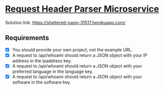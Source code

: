 # [Request Header Parser Microservice](https://www.freecodecamp.org/learn/apis-and-microservices/apis-and-microservices-projects/request-header-parser-microservice)

Solution link: https://sheltered-oasis-31517.herokuapp.com/

## Requirements

- [x] You should provide your own project, not the example URL.
- [x] A request to /api/whoami should return a JSON object with your IP address in the ipaddress key.
- [x] A request to /api/whoami should return a JSON object with your preferred language in the language key.
- [x] A request to /api/whoami should return a JSON object with your software in the software key.
